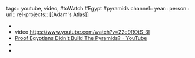 tags:: youtube, video, #toWatch #Egypt #pyramids 
channel::
year::
person::
url::
rel-projects:: [[Adam's Atlas]]

-
- video https://www.youtube.com/watch?v=22e9ROtS_3I
- [Proof Egyptians Didn't Build The Pyramids? - YouTube](https://www.youtube.com/watch?v=22e9ROtS_3I)
-
-